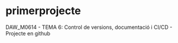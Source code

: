 # primerprojecte
DAW_M0614 - TEMA 6: Control de versions, documentació i CI/CD - Projecte en github  

